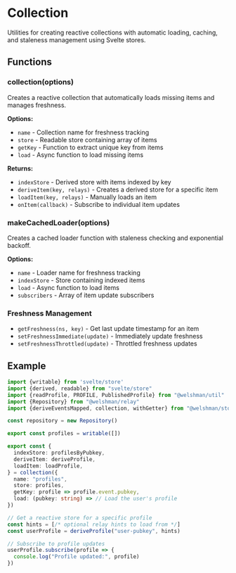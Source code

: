 # Collection

Utilities for creating reactive collections with automatic loading, caching, and staleness management using Svelte stores.

## Functions

### collection(options)

Creates a reactive collection that automatically loads missing items and manages freshness.

**Options:**
- `name` - Collection name for freshness tracking
- `store` - Readable store containing array of items
- `getKey` - Function to extract unique key from items
- `load` - Async function to load missing items

**Returns:**
- `indexStore` - Derived store with items indexed by key
- `deriveItem(key, relays)` - Creates a derived store for a specific item
- `loadItem(key, relays)` - Manually loads an item
- `onItem(callback)` - Subscribe to individual item updates

### makeCachedLoader(options)

Creates a cached loader function with staleness checking and exponential backoff.

**Options:**
- `name` - Loader name for freshness tracking
- `indexStore` - Store containing indexed items
- `load` - Async function to load items
- `subscribers` - Array of item update subscribers

### Freshness Management

- `getFreshness(ns, key)` - Get last update timestamp for an item
- `setFreshnessImmediate(update)` - Immediately update freshness
- `setFreshnessThrottled(update)` - Throttled freshness updates

## Example

```typescript
import {writable} from 'svelte/store'
import {derived, readable} from "svelte/store"
import {readProfile, PROFILE, PublishedProfile} from "@welshman/util"
import {Repository} from "@welshman/relay"
import {deriveEventsMapped, collection, withGetter} from "@welshman/store"

const repository = new Repository()

export const profiles = writable([])

export const {
  indexStore: profilesByPubkey,
  deriveItem: deriveProfile,
  loadItem: loadProfile,
} = collection({
  name: "profiles",
  store: profiles,
  getKey: profile => profile.event.pubkey,
  load: (pubkey: string) => // Load the user's profile
})

// Get a reactive store for a specific profile
const hints = [/* optional relay hints to load from */]
const userProfile = deriveProfile("user-pubkey", hints)

// Subscribe to profile updates
userProfile.subscribe(profile => {
  console.log("Profile updated:", profile)
})
```
